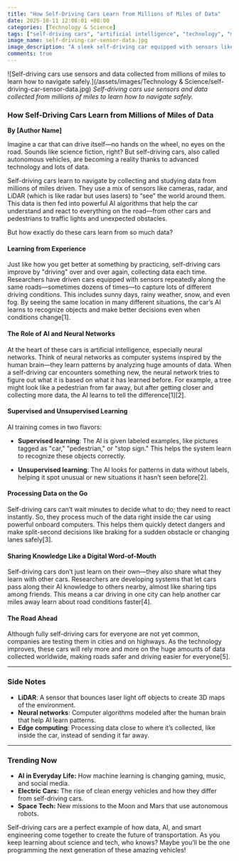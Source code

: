 ```yaml
---
title: "How Self-Driving Cars Learn from Millions of Miles of Data"
date: 2025-10-11 12:08:01 +08:00
categories: [Technology & Science]
tags: ["self-driving cars", "artificial intelligence", "technology", "machine learning", "autonomous vehicles", "teen science"]
image_name: self-driving-car-sensor-data.jpg
image_description: "A sleek self-driving car equipped with sensors like LiDAR and cameras driving on a busy city street, with digital overlays showing data points and maps illustrating how the car 'sees' its surroundings."
comments: true
---
```



![Self-driving cars use sensors and data collected from millions of miles to learn how to navigate safely.](/assets/images/Technology & Science/self-driving-car-sensor-data.jpg)
*Self-driving cars use sensors and data collected from millions of miles to learn how to navigate safely.*

<!-- Image Description: A sleek self-driving car equipped with sensors like LiDAR and cameras driving on a busy city street, with digital overlays showing data points and maps illustrating how the car 'sees' its surroundings. -->


### How Self-Driving Cars Learn from Millions of Miles of Data

**By [Author Name]**

Imagine a car that can drive itself—no hands on the wheel, no eyes on the road. Sounds like science fiction, right? But self-driving cars, also called autonomous vehicles, are becoming a reality thanks to advanced technology and lots of data. 

Self-driving cars learn to navigate by collecting and studying data from millions of miles driven. They use a mix of sensors like cameras, radar, and LiDAR (which is like radar but uses lasers) to “see” the world around them. This data is then fed into powerful AI algorithms that help the car understand and react to everything on the road—from other cars and pedestrians to traffic lights and unexpected obstacles.

But how exactly do these cars learn from so much data?

#### Learning from Experience

Just like how you get better at something by practicing, self-driving cars improve by "driving" over and over again, collecting data each time. Researchers have driven cars equipped with sensors repeatedly along the same roads—sometimes dozens of times—to capture lots of different driving conditions. This includes sunny days, rainy weather, snow, and even fog. By seeing the same location in many different situations, the car’s AI learns to recognize objects and make better decisions even when conditions change[1].

#### The Role of AI and Neural Networks

At the heart of these cars is artificial intelligence, especially neural networks. Think of neural networks as computer systems inspired by the human brain—they learn patterns by analyzing huge amounts of data. When a self-driving car encounters something new, the neural network tries to figure out what it is based on what it has learned before. For example, a tree might look like a pedestrian from far away, but after getting closer and collecting more data, the AI learns to tell the difference[1][2].

#### Supervised and Unsupervised Learning

AI training comes in two flavors:

- **Supervised learning**: The AI is given labeled examples, like pictures tagged as "car," "pedestrian," or "stop sign." This helps the system learn to recognize these objects correctly.

- **Unsupervised learning**: The AI looks for patterns in data without labels, helping it spot unusual or new situations it hasn’t seen before[2].

#### Processing Data on the Go

Self-driving cars can’t wait minutes to decide what to do; they need to react instantly. So, they process much of the data right inside the car using powerful onboard computers. This helps them quickly detect dangers and make split-second decisions like braking for a sudden obstacle or changing lanes safely[3].

#### Sharing Knowledge Like a Digital Word-of-Mouth

Self-driving cars don’t just learn on their own—they also share what they learn with other cars. Researchers are developing systems that let cars pass along their AI knowledge to others nearby, almost like sharing tips among friends. This means a car driving in one city can help another car miles away learn about road conditions faster[4].

#### The Road Ahead

Although fully self-driving cars for everyone are not yet common, companies are testing them in cities and on highways. As the technology improves, these cars will rely more and more on the huge amounts of data collected worldwide, making roads safer and driving easier for everyone[5].

---

### Side Notes

- **LiDAR**: A sensor that bounces laser light off objects to create 3D maps of the environment.
- **Neural networks**: Computer algorithms modeled after the human brain that help AI learn patterns.
- **Edge computing**: Processing data close to where it’s collected, like inside the car, instead of sending it far away.

---

### Trending Now

- **AI in Everyday Life:** How machine learning is changing gaming, music, and social media.
- **Electric Cars:** The rise of clean energy vehicles and how they differ from self-driving cars.
- **Space Tech:** New missions to the Moon and Mars that use autonomous robots.

Self-driving cars are a perfect example of how data, AI, and smart engineering come together to create the future of transportation. As you keep learning about science and tech, who knows? Maybe you’ll be the one programming the next generation of these amazing vehicles!
